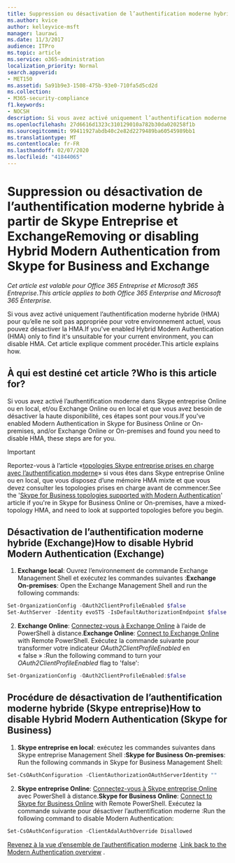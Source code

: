 ```yaml
---
title: Suppression ou désactivation de l’authentification moderne hybride à partir de Skype Entreprise et Exchange
ms.author: kvice
author: kelleyvice-msft
manager: laurawi
ms.date: 11/3/2017
audience: ITPro
ms.topic: article
ms.service: o365-administration
localization_priority: Normal
search.appverid:
- MET150
ms.assetid: 5a91b9e3-1508-475b-93e0-710fa5d5cd2d
ms.collection:
- M365-security-compliance
f1.keywords:
- NOCSH
description: Si vous avez activé uniquement l’authentification moderne hybride (HMA) pour qu’elle ne soit pas appropriée pour votre environnement actuel, vous pouvez désactiver la HMA. Cet article explique comment procéder.
ms.openlocfilehash: 27d6616d1323c310129010a782b30da020258f1b
ms.sourcegitcommit: 99411927abdb40c2e82d2279489ba60545989bb1
ms.translationtype: MT
ms.contentlocale: fr-FR
ms.lasthandoff: 02/07/2020
ms.locfileid: "41844065"
---
```

# <a name="removing-or-disabling-hybrid-modern-authentication-from-skype-for-business-and-exchange"></a><span data-ttu-id="c9c4e-104">Suppression ou désactivation de l’authentification moderne hybride à partir de Skype Entreprise et Exchange</span><span class="sxs-lookup"><span data-stu-id="c9c4e-104">Removing or disabling Hybrid Modern Authentication from Skype for Business and Exchange</span></span>

<span data-ttu-id="c9c4e-105">*Cet article est valable pour Office 365 Entreprise et Microsoft 365 Entreprise*.</span><span class="sxs-lookup"><span data-stu-id="c9c4e-105">*This article applies to both Office 365 Enterprise and Microsoft 365 Enterprise.*</span></span>

<span data-ttu-id="c9c4e-106">Si vous avez activé uniquement l’authentification moderne hybride (HMA) pour qu’elle ne soit pas appropriée pour votre environnement actuel, vous pouvez désactiver la HMA.</span><span class="sxs-lookup"><span data-stu-id="c9c4e-106">If you've enabled Hybrid Modern Authentication (HMA) only to find it's unsuitable for your current environment, you can disable HMA.</span></span> <span data-ttu-id="c9c4e-107">Cet article explique comment procéder.</span><span class="sxs-lookup"><span data-stu-id="c9c4e-107">This article explains how.</span></span>
  
## <a name="who-is-this-article-for"></a><span data-ttu-id="c9c4e-108">À qui est destiné cet article ?</span><span class="sxs-lookup"><span data-stu-id="c9c4e-108">Who is this article for?</span></span>

<span data-ttu-id="c9c4e-109">Si vous avez activé l’authentification moderne dans Skype entreprise Online ou en local, et/ou Exchange Online ou en local et que vous avez besoin de désactiver la haute disponibilité, ces étapes sont pour vous.</span><span class="sxs-lookup"><span data-stu-id="c9c4e-109">If you've enabled Modern Authentication in Skype for Business Online or On-premises, and/or Exchange Online or On-premises and found you need to disable HMA, these steps are for you.</span></span>

> [!IMPORTANT]
> <span data-ttu-id="c9c4e-110">Reportez-vous à l’article «[topologies Skype entreprise prises en charge avec l’authentification moderne](https://technet.microsoft.com/library/mt803262.aspx)» si vous êtes dans Skype entreprise Online ou en local, que vous disposez d’une mémoire HMA mixte et que vous devez consulter les topologies prises en charge avant de commencer.</span><span class="sxs-lookup"><span data-stu-id="c9c4e-110">See the '[Skype for Business topologies supported with Modern Authentication](https://technet.microsoft.com/library/mt803262.aspx)' article if you're in Skype for Business Online or On-premises, have a mixed-topology HMA, and need to look at supported topologies before you begin.</span></span>
  
## <a name="how-to-disable-hybrid-modern-authentication-exchange"></a><span data-ttu-id="c9c4e-111">Désactivation de l’authentification moderne hybride (Exchange)</span><span class="sxs-lookup"><span data-stu-id="c9c4e-111">How to disable Hybrid Modern Authentication (Exchange)</span></span>

1. <span data-ttu-id="c9c4e-112">**Exchange local**: Ouvrez l’environnement de commande Exchange Management Shell et exécutez les commandes suivantes :</span><span class="sxs-lookup"><span data-stu-id="c9c4e-112">**Exchange On-premises**: Open the Exchange Management Shell and run the following commands:</span></span> 

```powershell
Set-OrganizationConfig -OAuth2ClientProfileEnabled $false
Set-AuthServer -Identity evoSTS -IsDefaultAuthorizationEndpoint $false
```

2. <span data-ttu-id="c9c4e-113">**Exchange Online**: [Connectez-vous à Exchange Online](https://docs.microsoft.com/powershell/exchange/exchange-online/connect-to-exchange-online-powershell/connect-to-exchange-online-powershell) à l’aide de PowerShell à distance.</span><span class="sxs-lookup"><span data-stu-id="c9c4e-113">**Exchange Online**: [Connect to Exchange Online](https://docs.microsoft.com/powershell/exchange/exchange-online/connect-to-exchange-online-powershell/connect-to-exchange-online-powershell) with Remote PowerShell.</span></span> <span data-ttu-id="c9c4e-114">Exécutez la commande suivante pour transformer votre indicateur *OAuth2ClientProfileEnabled* en « false » :</span><span class="sxs-lookup"><span data-stu-id="c9c4e-114">Run the following command to turn your  *OAuth2ClientProfileEnabled*  flag to 'false':</span></span>

```powershell    
Set-OrganizationConfig -OAuth2ClientProfileEnabled:$false
```
    
## <a name="how-to-disable-hybrid-modern-authentication-skype-for-business"></a><span data-ttu-id="c9c4e-115">Procédure de désactivation de l’authentification moderne hybride (Skype entreprise)</span><span class="sxs-lookup"><span data-stu-id="c9c4e-115">How to disable Hybrid Modern Authentication (Skype for Business)</span></span>

1. <span data-ttu-id="c9c4e-116">**Skype entreprise en local**: exécutez les commandes suivantes dans Skype entreprise Management Shell :</span><span class="sxs-lookup"><span data-stu-id="c9c4e-116">**Skype for Business On-premises**: Run the following commands in Skype for Business Management Shell:</span></span>

```powershell
Set-CsOAuthConfiguration -ClientAuthorizationOAuthServerIdentity ""
```

2. <span data-ttu-id="c9c4e-117">**Skype entreprise Online**: [Connectez-vous à Skype entreprise Online](https://docs.microsoft.com/office365/enterprise/powershell/manage-skype-for-business-online-with-office-365-powershell) avec PowerShell à distance.</span><span class="sxs-lookup"><span data-stu-id="c9c4e-117">**Skype for Business Online**: [Connect to Skype for Business Online](https://docs.microsoft.com/office365/enterprise/powershell/manage-skype-for-business-online-with-office-365-powershell) with Remote PowerShell.</span></span> <span data-ttu-id="c9c4e-118">Exécutez la commande suivante pour désactiver l’authentification moderne :</span><span class="sxs-lookup"><span data-stu-id="c9c4e-118">Run the following command to disable Modern Authentication:</span></span>

```powershell    
Set-CsOAuthConfiguration -ClientAdalAuthOverride Disallowed
```

<span data-ttu-id="c9c4e-119">[Revenez à la vue d’ensemble de l’authentification moderne](hybrid-modern-auth-overview.md) .</span><span class="sxs-lookup"><span data-stu-id="c9c4e-119">[Link back to the Modern Authentication overview](hybrid-modern-auth-overview.md) .</span></span> 
  

